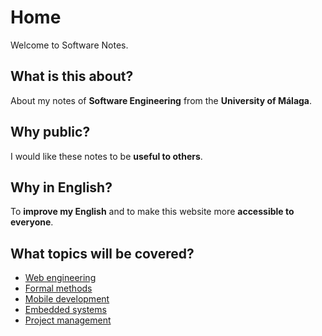 # Home

Welcome to Software Notes. 

## What is this about?

About my notes of **Software Engineering** from the **University of Málaga**.

## Why public?

I would like these notes to be **useful to others**.

## Why in English?

To **improve my English** and to make this website more **accessible to everyone**.

## What topics will be covered?

- [Web engineering](web_engineering/introducction.md)
- [Formal methods](formal_methods/introducction.md)
- [Mobile development](mobile_development/introducction.md)
- [Embedded systems](embedded_systems/introducction.md)
- [Project management](project_management/introducction.md)
